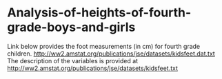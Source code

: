 # Analysis-of-heights-of-fourth-grade-boys-and-girls
Link below provides the foot measurements (in cm) for fourth grade children. http://ww2.amstat.org/publications/jse/datasets/kidsfeet.dat.txt The description of the variables is provided at http://ww2.amstat.org/publications/jse/datasets/kidsfeet.txt 
